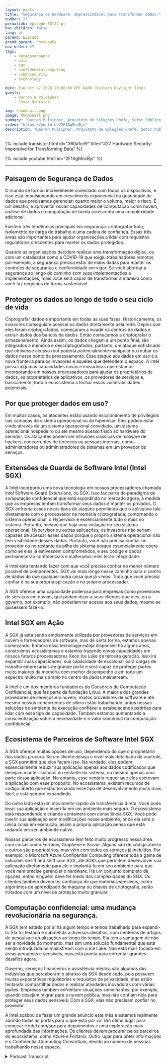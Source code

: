 ```yaml
---
layout: posts
title: "Segurança de Hardware: Imprescindível para Transformar Dados."
number: 27
permalink: episode-EDT27-pt
has_children: false
lang: pt
parent: Episodi
grand_parent: Português
nav_order: 27
tags:
    - datagovernance
    - data
    - sgx
    - confidentialcomputing
    - cybersecurity
    - technology

date: Tue Oct 27 2020 20:00:00 GMT-0400 (Eastern Daylight Time)
guests:
    - Darren W Pulsipher
    - Jesse Schrater

img: thumbnail.png
image: thumbnail.png
summary: "Darren Pulsipher, Arquiteto de Soluções Chefe, Setor Público, da Intel, e Jesse Schrater, Gerente de Segurança, Grupo de Plataformas de Dados, da Intel, discutem o cenário atual de segurança e como o SGX da Intel e o ecossistema de parcerias oferecem uma solução testada e oportuna para dados em uso e outras preocupações de segurança."
video: "https://youtu.be/2F1AgMncBjs"
description: "Darren Pulsipher, Arquiteto de Soluções Chefe, Setor Público, da Intel, e Jesse Schrater, Gerente de Segurança, Grupo de Plataformas de Dados, da Intel, discutem o cenário atual de segurança e como o SGX da Intel e o ecossistema de parcerias oferecem uma solução testada e oportuna para dados em uso e outras preocupações de segurança."
---
```


<div>
{% include transistor.html id="360a1ce9" title="#27 Hardware Security: Imperative for Transforming Data" %}

{% include youtube.html id="2F1AgMncBjs" %}
</div>

---

## Paisagem de Segurança de Dados

O mundo se tornou incrivelmente conectado com todos os dispositivos, e isso está impulsionando um crescimento exponencial na quantidade de dados que precisamos gerenciar: quanto maior o volume, maior o risco. É um desafio, e aproveitar novas capacidades de computação como nuvem, análise de dados e computação de borda acrescenta uma complexidade adicional.

Existem três tendências principais em segurança: criptografar tudo, isolamento de carga de trabalho e uma cadeia de confiança. Essas três áreas são importantes para ajudar organizações a lidar com requisitos regulatórios crescentes para manter os dados protegidos.

Quando as organizações decidem realizar uma transformação digital, ou com um catalisador como a COVID-19 que exigiu trabalhadores remotos, por exemplo, a segurança precisa estar de mãos dadas para manter os controles de segurança e conformidade em vigor. Se você abordar a segurança ao longo do caminho com suas implementações e implementações, mais você será capaz de transformar a maneira como você faz negócios de forma sustentável.

## Proteger os dados ao longo de todo o seu ciclo de vida

Criptografar dados é importante em todas as suas fases. Historicamente, os invasores conseguiam acessar os dados diretamente pela rede. Depois que eles foram criptografados, começaram a invadir os centros de dados e extrair dados dos bancos de dados. Então começamos a criptografar o armazenamento. Ainda assim, os dados chegam a um ponto final, são integrados à memória e descriptografados, portanto, um ataque sofisticado que obtivesse acesso root poderia potencialmente manipular ou roubar os dados nesse ponto de processamento. Esse ataque aos dados em uso é a nova fronteira para os invasores e aqueles que defendem o espaço. A Intel possui algumas capacidades novas e inovadoras que estamos incorporando em nossos processadores para ajudar os proprietários de dados, os proprietários de aplicativos, os provedores de serviços e, basicamente, todo o ecossistema a fechar essas vulnerabilidades potenciais.

## Por que proteger dados em uso?

Em muitos casos, os atacantes estão usando escalonamento de privilégios nas camadas do sistema operacional ou do hipervisor. Eles podem estar vindo através de um sistema operacional convidado, um sistema operacional hospedeiro ou até mesmo acesso físico ao hardware do servidor. Os atacantes podem ser intrusões clássicas de malware de hackers, concorrentes de terceiros ou pessoas internas, como administradores ou administradores de sistemas em um provedor de serviços.

## Extensões de Guarda de Software Intel (Intel SGX)

A Intel incorporou uma nova tecnologia em nossos processadores chamada Intel Software Guard Extensions, ou SGX. Isso faz parte do paradigma de computação confidencial que está explodindo no mercado agora, à medida que as empresas tentam transformar seus dados e mantê-los privados. O SGX enfrenta esses novos tipos de ataques permitindo que o aplicativo fale diretamente com o processador na memória criptografada, contornando o sistema operacional, o Hypervisor e essencialmente tudo o mais no sistema. Portanto, mesmo que haja uma violação no seu sistema operacional, Hypervisor ou outras aplicações, os invasores não seriam capazes de acessar esses dados porque o próprio sistema operacional não tem visibilidade desses dados. Portanto, você não precisa confiar no provedor ou no restante da pilha do sistema porque essencialmente opera como se eles já estivessem comprometidos, e seu código e dados permanecerão confidenciais e inalterados; eles terão integridade.

A Intel está tentando fazer com que você precise confiar no menor número possível de componentes. SGX vai mais longe nesse caminho para o centro de dados do que qualquer outra coisa que já vimos. Tudo que você precisa confiar é na sua própria aplicação e no próprio processador.

A SGX oferece uma capacidade poderosa para empresas como provedores de serviços em nuvem, que podem dizer a seus clientes que eles, ou o governo, por exemplo, não poderiam ter acesso aos seus dados, mesmo se quisessem fazê-lo.

## Intel SGX em Ação

A SGX já está sendo amplamente utilizada por provedores de serviços em nuvem e fornecedores de software, mas de certa forma, estamos apenas começando. Embora essa tecnologia esteja disponível há alguns anos, construímos ecossistemas e estamos trazendo novas capacidades em nossos futuros processadores Xeon Ice Lake de terceira geração. Isso irá expandir suas capacidades, sua capacidade de escalonar para cargas de trabalho empresariais de grande porte e será capaz de proteger partes muito maiores da memória com melhor desempenho e em todo um espectro muito mais amplo no centro de dados mainstream.

A Intel é um dos membros fundadores do Consórcio de Computação Confidencial, que faz parte da fundação Linux. A maioria dos grandes provedores de serviços em nuvem, muitos provedores de software e até mesmo nossos concorrentes de silício estão trabalhando juntos nessas soluções de ambiente de execução confiável e estabelecendo padrões para lidar com esse tipo de capacidade. Também estamos aumentando a conscientização sobre a necessidade e o valor comercial da computação confidencial.

## Ecosistema de Parceiros de Software Intel SGX

A SGX oferece muitas opções de uso, dependendo do que o proprietário dos dados procura. Se um cliente deseja o nível mais detalhado de controle, a SGX permitirá que eles façam isso. Na verdade, eles podem essencialmente reduzir sua aplicação apenas aos dados codificados que desejam manter isolados do restante do sistema, ou mesmo apenas uma parte dessa aplicação. No entanto, esse cenário requer que eles escrevam a aplicação com esse propósito. No ecossistema, existem recursos de código aberto que estão tornando esse tipo de desenvolvimento muito mais fácil, e está sempre expandindo.

Do outro lado está um movimento rápido de transferência direta. Você pode levar sua aplicação e inseri-la em um ambiente mais seguro. O ecossistema está respondendo e criando containers com consciência SGX. Você pode inserir sua aplicação sem modificações nesse ambiente, onde ela será a única coisa em execução, assim a própria aplicação pensa que está rodando em seu ambiente nativo.

Nossos parceiros de ecossistema têm feito muito progresso nessa área com coisas como Fortanix, Graphene e Scone. Alguns são de código aberto e outros são proprietários, mas vêm com todos os serviços já incluídos. Por exemplo, o Microsoft Azure Confidential Computing oferece toda a gama de soluções de lift and shift com SGX, até SDKs que permitem desenvolver sua aplicação diretamente para ele e implantá-lo em seu ambiente para que você nem precise gerenciar o hardware. Há um conjunto completo de opções, então ninguém deve ter medo das complexidades do SGX. Os clientes também devem ter confiança de que materiais sensíveis, como algoritmos de aprendizado de máquina ou chaves de criptografia, serão tratados com um nível de proteção muito granular.

## Computação confidencial: uma mudança revolucionária na segurança.

A SGX tem estado por aí há algum tempo e temos trabalhado para expandi-la. Ela foi testada e submetida a diversos desafios, com centenas de artigos de pesquisa e atualizações ao longo do tempo. Ela tem a vantagem de não ser a novidade do momento, mas sim uma solução fundamental que está sendo introduzida no mainstream com o Ice Lake. Não está mais focada em áreas pequenas e sensíveis, mas está pronta para enfrentar grandes desafios agora.

Governo, serviços financeiros e assistência médica são algumas das indústrias que perceberam o atrativo da SGX desde cedo, pois possuem muitas expectativas regulatórias e requisitos de privacidade, mas estão tentando compartilhar dados e realizar atividades inovadoras com várias partes. Empresas também enfrentam situações semelhantes, por exemplo, quando desejam migrar para a nuvem pública, mas não confiam nela para proteger seus dados sensíveis. Com a SGX, elas não precisam confiar no provedor.

A Intel acabou de fazer um grande anúncio este mês e estamos realmente abrindo todas as portas para o que está por vir. Um ótimo lugar para começar é intel.com/sgx para depoimentos e uma exploração mais aprofundada das informações. Os clientes devem procurar pelos parceiros do ecossistema, como Azure e Fortanix. Outro lugar para obter informações é o Confidential Computing Consortium, devido ao número de pessoas trabalhando nesse espaço.



<details>
<summary> Podcast Transcript </summary>

<p></p>

</details>
